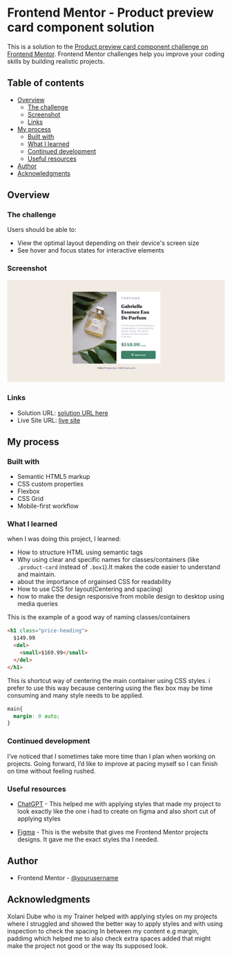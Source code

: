 # Frontend Mentor - Product preview card component solution

This is a solution to the [Product preview card component challenge on Frontend Mentor](https://www.frontendmentor.io/challenges/product-preview-card-component-GO7UmttRfa). Frontend Mentor challenges help you improve your coding skills by building realistic projects. 

## Table of contents

- [Overview](#overview)
  - [The challenge](#the-challenge)
  - [Screenshot](#screenshot)
  - [Links](#links)
- [My process](#my-process)
  - [Built with](#built-with)
  - [What I learned](#what-i-learned)
  - [Continued development](#continued-development)
  - [Useful resources](#useful-resources)
- [Author](#author)
- [Acknowledgments](#acknowledgments)

## Overview

### The challenge

Users should be able to:

- View the optimal layout depending on their device's screen size
- See hover and focus states for interactive elements

### Screenshot

![](./images/image.png)

### Links

- Solution URL: [solution URL here](https://www.frontendmentor.io/solutions/product-review-project-perfume-v2LE1AKDbg)
- Live Site URL: [live site](https://kifiloe3.github.io/Product-Review-project-Perfume/)

## My process

### Built with

- Semantic HTML5 markup
- CSS custom properties
- Flexbox
- CSS Grid
- Mobile-first workflow

### What I learned

when I was doing this project, I learned:

- How to structure HTML using semantic tags
- Why using clear and specific names for classes/containers (like `.product-card` instead of `.box1`).It makes the code easier to understand and maintain.  
- about the importance of orgainsed CSS for readability
- How to use CSS for layout(Centering and spaciing)
- how to make the design responsive from mobile design to desktop using media queries

This is the example of a good way of naming classes/containers

```html
<h1 class="price-heading">
  $149.99
  <del>
    <small>$169.99</small>
  </del>
</h1>
```
This is shortcut way of centering the main container using CSS styles. i prefer to use this way because centering using the flex box may be time consuming and many  style needs to be applied.

```css
main{
  margin: 0 auto;
}
```
### Continued development

I’ve noticed that I sometimes take more time than I plan when working on projects. Going forward, I’d like to improve at pacing myself so I can finish on time without feeling rushed.

### Useful resources

- [ChatGPT](https://chatgpt.com) - This helped me with applying styles that made my project to look exactly like the one i had to  create on figma and also short cut of applying styles

- [Figma](https://www.figma.com) - This is the website that gives me Frontend Mentor projects designs. It gave me the exact styles tha I needed.

## Author

- Frontend Mentor - [@yourusername](https://www.frontendmentor.io/profile/yourusername)

## Acknowledgments

Xolani Dube who is my Trainer helped with applying styles on my projects where I struggled and showed the better way to apply styles and with using inspection to check the spacing In between my content e.g margin, paddimg which helped me to also check extra spaces added that might make the project not good or the way Its supposed look.

